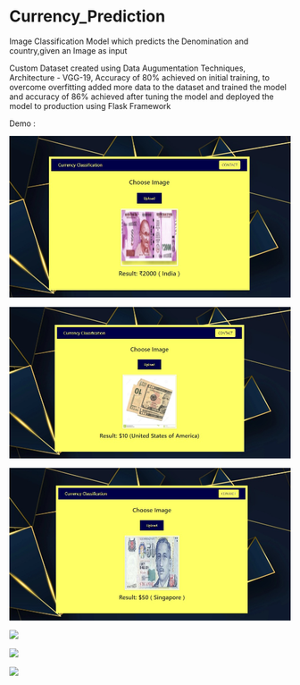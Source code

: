 # Currency_Prediction
 
Image Classification Model which predicts the Denomination and country,given an Image as input



Custom Dataset created using Data Augumentation Techniques,
Architecture - VGG-19,
Accuracy of 80% achieved on initial training, to overcome  overfitting added more data to the dataset and trained the model and accuracy of 86% achieved after tuning the model and deployed the model to production using Flask Framework

Demo :

![](i1.jpeg)

![](i2.jpeg)

![](i3.jpeg)

![](i4.jpeg)

![](i5.jpeg)

![](i6.jpeg)


